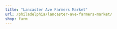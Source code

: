 ```yaml
---
title: "Lancaster Ave Farmers Market"
url: /philadelphia/lancaster-ave-farmers-market/
shop: farm
---
```


